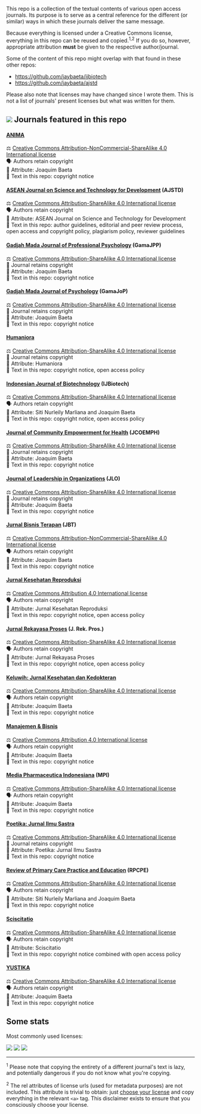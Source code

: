 This repo is a collection of the textual contents of various open access journals. Its purpose is to serve as a central reference for the different (or similar) ways in which these journals deliver the same message. 

Because everything is licensed under a Creative Commons license, everything in this repo can be reused and copied.<sup>1,2</sup> If you do so, however, appropriate attribution **must** be given to the respective author/journal.

Some of the content of this repo might overlap with that found in these other repos:

- https://github.com/jaybaeta/ijbiotech
- https://github.com/jaybaeta/ajstd

Please also note that licenses may have changed since I wrote them. This is not a list of journals' present licenses but what was written for them.

## ![](https://img.shields.io/badge/journals%20represented-18-blue) Journals featured in this repo

#### [ANIMA](https://journal.ubaya.ac.id/index.php/jpa)
&#9878; [Creative Commons Attribution-NonCommercial-ShareAlike 4.0 International license](http://creativecommons.org/licenses/by-nc-sa/4.0/)  
&#128483; Authors retain copyright  
&#127796; Attribute: Joaquim Baeta  
&#128220; Text in this repo: copyright notice

#### [ASEAN Journal on Science and Technology for Development](http://ajstd.org) (AJSTD)
&#9878; [Creative Commons Attribution-ShareAlike 4.0 International license](https://creativecommons.org/licenses/by-sa/4.0/)  
&#128483; Authors retain copyright  
&#127796; Attribute: ASEAN Journal on Science and Technology for Development  
&#128220; Text in this repo: author guidelines, editorial and peer review process, open access and copyright policy, plagiarism policy, reviewer guidelines

#### [Gadjah Mada Journal of Professional Psychology](https://jurnal.ugm.ac.id/gamajpp) (GamaJPP)
&#9878; [Creative Commons Attribution-ShareAlike 4.0 International license](https://creativecommons.org/licenses/by-sa/4.0/)  
&#128196; Journal retains copyright  
&#127796; Attribute: Joaquim Baeta  
&#128220; Text in this repo: copyright notice

#### [Gadjah Mada Journal of Psychology](https://jurnal.ugm.ac.id/gamajop) (GamaJoP)
&#9878; [Creative Commons Attribution-ShareAlike 4.0 International license](https://creativecommons.org/licenses/by-sa/4.0/)  
&#128196; Journal retains copyright  
&#127796; Attribute: Joaquim Baeta  
&#128220; Text in this repo: copyright notice

#### [Humaniora](https://jurnal.ugm.ac.id/jurnal-humaniora)
&#9878; [Creative Commons Attribution-ShareAlike 4.0 International license](https://creativecommons.org/licenses/by-sa/4.0/)  
&#128196; Journal retains copyright  
&#127796; Attribute: Humaniora  
&#128220; Text in this repo: copyright notice, open access policy

#### [Indonesian Journal of Biotechnology](https://jurnal.ugm.ac.id/ijbiotech) (IJBiotech)
&#9878; [Creative Commons Attribution-ShareAlike 4.0 International license](https://creativecommons.org/licenses/by-sa/4.0/)  
&#128483; Authors retain copyright  
&#127796; Attribute: Siti Nurleily Marliana and Joaquim Baeta  
&#128220; Text in this repo: copyright notice, open access policy

#### [Journal of Community Empowerment for Health](https://jurnal.ugm.ac.id/jcoemph) (JCOEMPH)
&#9878; [Creative Commons Attribution-ShareAlike 4.0 International license](https://creativecommons.org/licenses/by-sa/4.0/)  
&#128196; Journal retains copyright  
&#127796; Attribute: Joaquim Baeta  
&#128220; Text in this repo: copyright notice

#### [Journal of Leadership in Organizations](https://jurnal.ugm.ac.id/leadership) (JLO)
&#9878; [Creative Commons Attribution-ShareAlike 4.0 International license](https://creativecommons.org/licenses/by-sa/4.0/)  
&#128196; Journal retains copyright  
&#127796; Attribute: Joaquim Baeta  
&#128220; Text in this repo: copyright notice

#### [Jurnal Bisnis Terapan](https://journal.ubaya.ac.id/index.php/JIBT/) (JBT)
&#9878; [Creative Commons Attribution-NonCommercial-ShareAlike 4.0 International license](http://creativecommons.org/licenses/by-nc-sa/4.0/)  
&#128483; Authors retain copyright  
&#127796; Attribute: Joaquim Baeta  
&#128220; Text in this repo: copyright notice

#### [Jurnal Kesehatan Reproduksi](https://jurnal.ugm.ac.id/jkr)
&#9878; [Creative Commons Attribution 4.0 International license](https://creativecommons.org/licenses/by/4.0/)  
&#128483; Authors retain copyright  
&#127796; Attribute: Jurnal Kesehatan Reproduksi  
&#128220; Text in this repo: copyright notice, open access policy

#### [Jurnal Rekayasa Proses](https://jurnal.ugm.ac.id/jrekpros) (J. Rek. Pros.)
&#9878; [Creative Commons Attribution-ShareAlike 4.0 International license](https://creativecommons.org/licenses/by-sa/4.0/)  
&#128483; Authors retain copyright  
&#127796; Attribute: Jurnal Rekayasa Proses  
&#128220; Text in this repo: copyright notice, open access policy

#### [Keluwih: Jurnal Kesehatan dan Kedokteran](https://journal.ubaya.ac.id/index.php/kesdok)
&#9878; [Creative Commons Attribution-ShareAlike 4.0 International license](https://creativecommons.org/licenses/by-sa/4.0/)  
&#128483; Authors retain copyright  
&#127796; Attribute: Joaquim Baeta  
&#128220; Text in this repo: copyright notice

#### [Manajemen & Bisnis](http://www.journalmabis.org/mabis)
&#9878; [Creative Commons Attribution 4.0 International license](https://creativecommons.org/licenses/by/4.0/)  
&#128483; Authors retain copyright  
&#127796; Attribute: Joaquim Baeta  
&#128220; Text in this repo: copyright notice

#### [Media Pharmaceutica Indonesiana](https://journal.ubaya.ac.id/index.php/MPI/) (MPI)
&#9878; [Creative Commons Attribution-ShareAlike 4.0 International license](https://creativecommons.org/licenses/by-sa/4.0/)  
&#128483; Authors retain copyright  
&#127796; Attribute: Joaquim Baeta  
&#128220; Text in this repo: copyright notice

#### [Poetika: Jurnal Ilmu Sastra](https://jurnal.ugm.ac.id/poetika/index)
&#9878; [Creative Commons Attribution-ShareAlike 4.0 International license](https://creativecommons.org/licenses/by-sa/4.0/)  
&#128196; Journal retains copyright  
&#127796; Attribute: Poetika: Jurnal Ilmu Sastra  
&#128220; Text in this repo: copyright notice

#### [Review of Primary Care Practice and Education](https://jurnal.ugm.ac.id/rpcpe) (RPCPE)
&#9878; [Creative Commons Attribution-ShareAlike 4.0 International license](https://creativecommons.org/licenses/by-sa/4.0/)  
&#128483; Authors retain copyright  
&#127796; Attribute: Siti Nurleily Marliana and Joaquim Baeta  
&#128220; Text in this repo: copyright notice

#### [Sciscitatio](https://sciscitatio.ukdw.ac.id/index.php/sciscitatio)
&#9878; [Creative Commons Attribution-ShareAlike 4.0 International license](https://creativecommons.org/licenses/by-sa/4.0/)  
&#128483; Authors retain copyright  
&#127796; Attribute: Sciscitatio  
&#128220; Text in this repo: copyright notice combined with open access policy

#### [YUSTIKA](https://journal.ubaya.ac.id/index.php/yustika)
&#9878; [Creative Commons Attribution-ShareAlike 4.0 International license](https://creativecommons.org/licenses/by-sa/4.0/)  
&#128483; Authors retain copyright  
&#127796; Attribute: Joaquim Baeta  
&#128220; Text in this repo: copyright notice

## Some stats

Most commonly used licenses: 

![](https://img.shields.io/badge/CC%20BY%204.0-2-brightgreen) ![](https://img.shields.io/badge/CC%20BY--SA%204.0-14-green) ![](https://img.shields.io/badge/CC%20BY--NC--SA%204.0-2-yellowgreen)

---

<sup>1</sup> Please note that copying the entirety of a different journal's text is lazy, and potentially dangerous if you do not know what you're copying.

<sup>2</sup> The rel attributes of license urls (used for metadata purposes) are not included. This attribute is trivial to obtain: just [choose your license](https://creativecommons.org/choose/) and copy everything in the relevant `<a>` tag. This disclaimer exists to ensure that you consciously choose your license.
